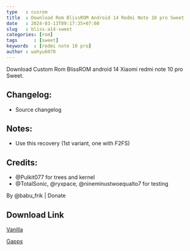 ```yaml
---
type   : cusrom
title  : Download Rom BlissROM Android 14 Redmi Note 10 pro Sweet
date   : 2024-03-13T09:17:35+07:00
slug   : bliss-a14-sweet
categories: [rom]
tags      : [sweet]
keywords  : [redmi note 10 pro]
author : wahyu6070
---
```


Download Custom Rom BlissROM android 14 Xiaomi redmi note 10 pro Sweet.


## Changelog:
- Source changelog

## Notes:
- Use this recovery (1st variant, one with F2FS) 

## Credits:
- @Pulkit077 for trees and kernel
- @TotalSonic, @ryxpace, @nineminustwoequalto7 for testing

By @babu_frik | Donate

## Download Link
[Vanilla](https://downloads.blissroms.org/download/sweet/723/)

[Gapps](https://downloads.blissroms.org/download/sweet/724/)

